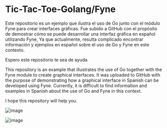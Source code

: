 # Tic-Tac-Toe-Golang/Fyne
Este repositorio es un ejemplo que ilustra el uso de Go junto con el módulo Fyne para crear interfaces gráficas. Fue subido a GitHub con el propósito de demostrar cómo se puede desarrollar una interfaz gráfica en español utilizando Fyne, Ya que actualmente, resulta complicado encontrar información y ejemplos en español sobre el uso de Go y Fyne en este contexto.

Espero este repositorio te sea de ayuda


This repository is an example that illustrates the use of Go together with the Fyne module to create graphical interfaces. It was uploaded to GitHub with the purpose of demonstrating how a graphical interface in Spanish can be developed using Fyne. Currently, it is difficult to find information and examples in Spanish about the use of Go and Fyne in this context.

I hope this repository will help you.

![image](https://github.com/AndrosCode/Tic-Tac-Toe-Golang-ft-Fyne/assets/122186815/f87fad2b-bc3a-489e-b1fd-2079d57803ae)

![image](https://github.com/AndrosCode/Tic-Tac-Toe-Golang-ft-Fyne/assets/122186815/b4b405ff-3516-4aaa-a28a-1a668aa398eb)

